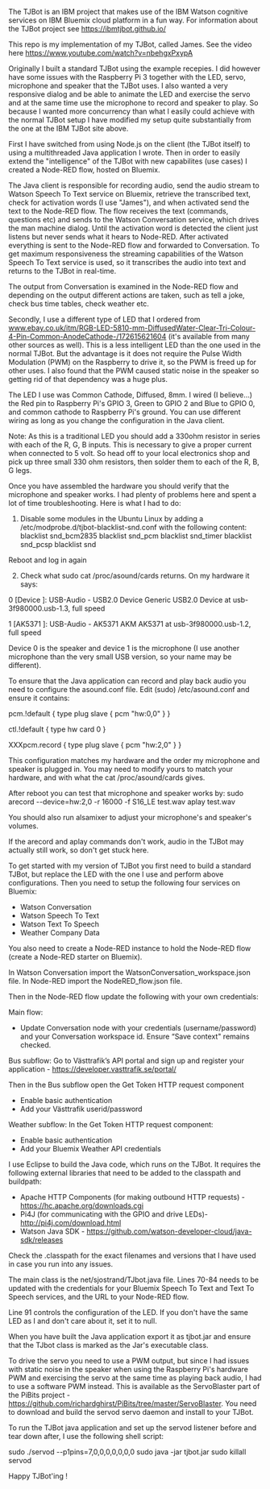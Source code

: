 The TJBot is an IBM project that makes use of the IBM Watson cognitive services on IBM Bluemix cloud platform in a fun way. For information about the TJBot project see https://ibmtjbot.github.io/

This repo is my implementation of my TJBot, called James. See the video here https://www.youtube.com/watch?v=nbehgxPxypA

Originally I built a standard TJBot using the example recepies. I did however have some issues with the Raspberry Pi 3 together with the LED, servo, microphone and speaker that the TJBot uses. I also wanted a very responsive dialog and be able to animate the LED and exercise the servo and at the same time use the microphone to record and speaker to play. So because I wanted more concurrency than what I easily could achieve with the normal TJBot setup I have modified my setup quite substantially from the one at the IBM TJBot site above.

First I have switched from using Node.js on the client (the TJBot itself) to using a multithreaded Java application I wrote. Then in order to easily extend the "intelligence" of the TJBot with new capabilites (use cases) I created a Node-RED flow, hosted on Bluemix.

The Java client is responsible for recording audio, send the audio stream to Watson Speech To Text service on Bluemix, retrieve the transcribed text, check for activation words (I use "James"), and when activated send the text to the Node-RED flow. The flow receives the text (commands, questions etc) and sends to the Watson Conversation service, which drives the man machine dialog. Until the activation word is detected the client just listens but never sends what it hears to Node-RED. After activated everything is sent to the Node-RED flow and forwarded to Conversation. To get maximum responsiveness the streaming capabilities of the Watson Speech To Text service is used, so it transcribes the audio into text and returns to the TJBot in real-time.

The output from Conversation is examined in the Node-RED flow and depending on the output different actions are taken, such as tell a joke, check bus time tables, check weather etc.

Secondly, I use a different type of LED that I ordered from www.ebay.co.uk/itm/RGB-LED-5810-mm-DiffusedWater-Clear-Tri-Colour-4-Pin-Common-AnodeCathode-/172615621604 (it's available from many other sources as well). This is a less intelligent LED than the one used in the normal TJBot. But the advantage is it does not require the Pulse Width Modulation (PWM) on the Raspberry to drive it, so the PWM is freed up for other uses. I also found that the PWM caused static noise in the speaker so getting rid of that dependency was a huge plus.

The LED I use was Common Cathode, Diffused, 8mm. I wired (I believe...) the Red pin to Raspberry Pi's GPIO 3, Green to GPIO 2 and Blue to GPIO 0, and common cathode to Raspberry Pi's ground. You can use different wiring as long as you change the configuration in the Java client.

Note: As this is a traditional LED you should add a 330ohm resistor in series with each of the R, G, B inputs. This is necessary to give a proper current when connected to 5 volt. So head off to your local electronics shop and pick up three small 330 ohm resistors, then solder them to each of the R, B, G legs.

Once you have assembled the hardware you should verify that the microphone and speaker works. I had plenty of problems here and spent a lot of time troubleshooting. Here is what I had to do:

1) Disable some modules in the Ubuntu Linux by adding a /etc/modprobe.d/tjbot-blacklist-snd.conf with the following content:
blacklist snd_bcm2835
blacklist snd_pcm
blacklist snd_timer
blacklist snd_pcsp
blacklist snd

Reboot and log in again

2) Check what  sudo cat /proc/asound/cards  returns. On my hardware it says:

 0 [Device         ]: USB-Audio - USB2.0 Device
                      Generic USB2.0 Device at usb-3f980000.usb-1.3, full speed
 
 1 [AK5371         ]: USB-Audio - AK5371
                      AKM AK5371 at usb-3f980000.usb-1.2, full speed


Device 0 is the speaker and device 1 is the microphone (I use another microphone than the very small USB version, so your name may be different).

To ensure that the Java application can record and play back audio you need to configure the asound.conf file.
Edit (sudo) /etc/asound.conf and ensure it contains:

pcm.!default {
    type plug slave { pcm "hw:0,0" }
}

ctl.!default {
    type hw card 0
}

XXXpcm.record {
    type plug slave { pcm "hw:2,0" }
}


This configuration matches my hardware and the order my microphone and speaker is plugged in. You may need to modify yours to match your hardware, and with what the cat /proc/asound/cards gives.

After reboot you can test that microphone and speaker works by:
sudo arecord --device=hw:2,0 -r 16000 -f S16_LE test.wav
aplay test.wav

You should also run alsamixer to adjust your microphone's and speaker's volumes.

If the arecord and aplay commands don't work, audio in the TJBot may actually still work, so don't get stuck here.





To get started with my version of TJBot you first need to build a standard TJBot, but replace the LED with the one I use and perform above configurations.
Then you need to setup the following four services on Bluemix:
- Watson Conversation
- Watson Speech To Text
- Watson Text To Speech
- Weather Company Data

You also need to create a Node-RED instance to hold the Node-RED flow (create a Node-RED starter on Bluemix).

In Watson Conversation import the WatsonConversation_workspace.json file.
In Node-RED import the NodeRED_flow.json file.

Then in the Node-RED flow update the following with your own credentials:

Main flow:
* Update Conversation node with your credentials (username/password) and your Conversation workspace id. Ensure “Save context" remains checked.

Bus subflow:
Go to Västtrafik’s API portal and sign up and register your application - https://developer.vasttrafik.se/portal/

Then in the Bus subflow open the Get Token HTTP request component
* Enable basic authentication
* Add your Västtrafik userid/password

Weather subflow:
In the Get Token HTTP request component:
* Enable basic authentication
* Add your Bluemix Weather API credentials


I use Eclipse to build the Java code, which runs *on* the TJBot. It requires the following external libraries that need to be added to the classpath and buildpath:

- Apache HTTP Components (for making outbound HTTP requests) - https://hc.apache.org/downloads.cgi
- Pi4J (for communicating with the GPIO and drive LEDs)- http://pi4j.com/download.html
- Watson Java SDK - https://github.com/watson-developer-cloud/java-sdk/releases

Check the .classpath for the exact filenames and versions that I have used in case you run into any issues.

The main class is the net/sjostrand/TJbot.java file. Lines 70-84 needs to be updated with the credentials for your Bluemix Speech To Text and Text To Speech services, and the URL to your Node-RED flow.

Line 91 controls the configuration of the LED. If you don't have the same LED as I and don't care about it, set it to null.


When you have built the Java application export it as tjbot.jar and ensure that the TJbot class is marked as the Jar's executable class.


To drive the servo you need to use a PWM output, but since I had issues with static noise in the speaker when using the Raspberry Pi's hardware PWM and exercising the servo at the same time as playing back audio, I had to use a software PWM instead. This is available as the ServoBlaster part of the PiBits project - https://github.com/richardghirst/PiBits/tree/master/ServoBlaster. You need to download and build the servod servo daemon and install to your TJBot.


To run the TJBot java application and set up the servod listener before and tear down after, I use the following shell script:

sudo ./servod --p1pins=7,0,0,0,0,0,0,0
sudo java -jar tjbot.jar
sudo killall servod



Happy TJBot'ing !

